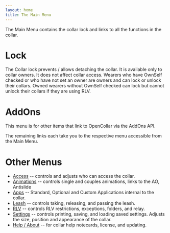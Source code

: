 ```yaml
---
layout: home
title: The Main Menu
---
```


The Main Menu contains the collar lock and links to all the functions in the collar.

# Lock
The Collar lock prevents / allows detaching the collar. It is available only to collar owners.  It does not affect collar access.  Wearers who have OwnSelf checked or who have not set an owner are owners and can lock or unlock their collars.  Owned wearers without OwnSelf checked can lock but cannot unlock their collars if they are using RLV.

# AddOns
This menu is for other items that link to OpenCollar via the AddOns API.

The remaining links each take you to the respective menu accessible from the Main Menu.

# Other Menus

* [Access](/docs/Access) -- controls and adjusts who can access the collar.
* [Animations](/docs/Animations) -- controls single and couples animations, links to the AO, Antislide
* [Apps](/docs/Apps) -- Standard, Optional and Custom Applications internal to the collar. 
* [Leash](/docs/Leash) -- controls taking, releasing, and passing the leash.
* [RLV](/docs/RLV) -- controls RLV restrictions, exceptions, folders, and relay.
* [Settings](/docs/Settings) -- controls printing, saving, and loading saved settings. Adjusts the size, position and appearance of the collar.
* [Help / About](/docs/Help-About) -- for collar help notecards, license, and updating.
